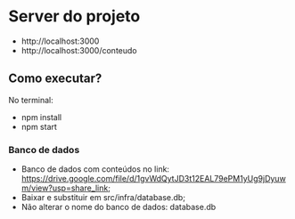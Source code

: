 # Server do projeto

- http://localhost:3000
- http://localhost:3000/conteudo

## Como executar?
No terminal:
- npm install
- npm start

### Banco de dados
- Banco de dados com conteúdos no link: https://drive.google.com/file/d/1gvWdQytJD3t12EAL79ePM1yUg9jDyuwm/view?usp=share_link;
- Baixar e substituir em src/infra/database.db;
- Não alterar o nome do banco de dados: database.db